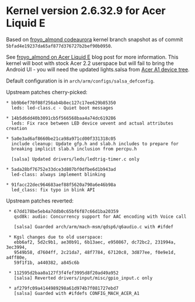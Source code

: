 Kernel version 2.6.32.9 for Acer Liquid E
=========================================

Based on [froyo_almond codeaurora][1] kernel branch snapshot as of
commit `5bfad4e19237da65af877d376727b2bef90b0950`.

See [froyo_almond on Acer Liquid E][2] blog post for more information.
This kernel will boot with stock Acer 2.2 userspace but will fail to
bring the Android UI - you will need the updated lights.salsa from
[Acer A1 device tree][3].

Default configuration is in `arch/arm/configs/salsa_defconfig`.

Upstream patches cherry-picked:

```
* bb9b6ef70f08f256ab4b8ec127c17ee629b85350
  leds: led-class.c - Quiet boot messages

* 14b5d6dd40b3091cb5f566568baa4a74dc619286
  leds: Fix race between LED device uevent and actual attributes creation

* 5a0e3ad6af8660be21ca98a971cd00f331318c05
  include cleanup: Update gfp.h and slab.h includes to prepare for
  breaking implicit slab.h inclusion from percpu.h

  [salsa] Updated drivers/leds/ledtrig-timer.c only

* 5ada28bf76752e33dce3d807bf0dfbe6d1b943ad
  led-class: always implement blinking

* 91facc22dec964683aef88f5620a790a6e46b98a
  led_class: fix typo in blink API
```

Upstream patches reverted:
```
 * 67dd178be5eb4a7ddb0c65bf6f87c66d1ba20359
   qsd8k: audio: Concurrency support for AAC encoding with Voice call

   [salsa] Guarded arch/arm/mach-msm/qdsp6/q6audio.c with #ifdef

 * Kgsl changes due to old userspace:
   ebb6af2, 5d2c9b1, ae30b91, 6b13aec, e950867, dc72bc2, 231994a, 3ec3994,
   9549b58, d7604ff, 2c21da7, 48f7784, 67120c8, 3d877ee, f0e9e1d, a4ff80e,
   59f1f1b, a440382, a845c6b

 * 112595d2baa0a127f3f4fef3995d8f20ad49a952
   [salsa] Reverted drivers/input/misc/gpio_input.c only

 * af279fc09a4144989298a61d974b7f081727ebd7
   [salsa] Guarded with #ifdefs CONFIG_MACH_ACER_A1

```

[1]: git://codeaurora.org/quic/la/kernel/msm
[2]: http://rtg.in.ua/2013/05/29/froyo_almond-on-acer-liquid-e/
[3]: https://github.com/roman-yepishev/android-device-acer-a1
